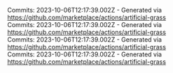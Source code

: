 Commits: 2023-10-06T12:17:39.002Z - Generated via https://github.com/marketplace/actions/artificial-grass
<br>
Commits: 2023-10-06T12:17:39.002Z - Generated via https://github.com/marketplace/actions/artificial-grass
<br>
Commits: 2023-10-06T12:17:39.002Z - Generated via https://github.com/marketplace/actions/artificial-grass
<br>
Commits: 2023-10-06T12:17:39.002Z - Generated via https://github.com/marketplace/actions/artificial-grass
<br>
